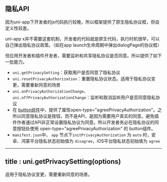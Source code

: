 ## 隐私API
因为uni-app下开发者的js代码执行较晚，所以框架提供了原生隐私协议框，但自定义性较差。

uni-app x并不需要这套机制，开发者的代码就是原生代码，执行时机很早，可以自己弹出隐私协议政策。（如在app launch生命周期中弹出dialogPage的协议框）

但应用开发者和插件开发者，需要监听和共享隐私协议是否同意。所以提供了如下一批能力。

- `uni.getPrivacySetting`：获取用户是否同意了隐私协议
- `uni.resetPrivacyAuthorization`：重置隐私协议状态。适用于隐私协议变更，需要重新同意的场景
- `uni.onPrivacyAuthorizationChange`、`uni.offPrivacyAuthorizationChange`：监听和取消监听用户是否同意隐私协议
- 在 [button组件](../component/button.md)中，提供了属性open-type="agreePrivacyAuthorization"。之所以同意隐私协议是按钮，而不是API，是因为需要用户真实的同意。避免插件作者通过API非正常设置隐私协议为同意。所以开发者务必在隐私协议的同意按钮处使用 open-type="agreePrivacyAuthorization" 的 button组件。
- `manifest.json`中， `app` 节点下`initPrivacyAuthorization` 为 `auto` 时，安卓、鸿蒙平台隐私状态初始值为 `disagree`，iOS平台隐私状态初始值为 `agree`

---
title : uni.getPrivacySetting(options)
---

<!-- ## uni.getPrivacySetting(options) @getprivacysetting -->

<!-- UTSAPIJSON.getPrivacySetting.name -->

<!-- UTSAPIJSON.getPrivacySetting.description -->

<!-- UTSAPIJSON.getPrivacySetting.compatibility -->

<!-- UTSAPIJSON.getPrivacySetting.param -->

<!-- UTSAPIJSON.getPrivacySetting.returnValue -->

<!-- UTSAPIJSON.getPrivacySetting.example -->

<!-- UTSAPIJSON.getPrivacySetting.tutorial -->

<!-- ## uni.resetPrivacyAuthorization() @resetprivacyauthorization -->

<!-- UTSAPIJSON.resetPrivacyAuthorization.name -->

<!-- UTSAPIJSON.resetPrivacyAuthorization.description -->

适用于隐私协议变更，需要重新同意的场景。

<!-- UTSAPIJSON.resetPrivacyAuthorization.compatibility -->

<!-- UTSAPIJSON.resetPrivacyAuthorization.param -->

<!-- UTSAPIJSON.resetPrivacyAuthorization.returnValue -->

<!-- UTSAPIJSON.resetPrivacyAuthorization.example -->

<!-- UTSAPIJSON.resetPrivacyAuthorization.tutorial -->

<!-- ## uni.onPrivacyAuthorizationChange(callback) @onprivacyauthorizationchange -->

<!-- UTSAPIJSON.onPrivacyAuthorizationChange.name -->

<!-- UTSAPIJSON.onPrivacyAuthorizationChange.description -->

<!-- UTSAPIJSON.onPrivacyAuthorizationChange.compatibility -->

<!-- UTSAPIJSON.onPrivacyAuthorizationChange.param -->

<!-- UTSAPIJSON.onPrivacyAuthorizationChange.returnValue -->

<!-- UTSAPIJSON.onPrivacyAuthorizationChange.example -->

<!-- UTSAPIJSON.onPrivacyAuthorizationChange.tutorial -->

<!-- ## uni.offPrivacyAuthorizationChange(id) @offprivacyauthorizationchange -->

<!-- UTSAPIJSON.offPrivacyAuthorizationChange.name -->

<!-- UTSAPIJSON.offPrivacyAuthorizationChange.description -->

<!-- UTSAPIJSON.offPrivacyAuthorizationChange.compatibility -->

<!-- UTSAPIJSON.offPrivacyAuthorizationChange.param -->

<!-- UTSAPIJSON.offPrivacyAuthorizationChange.returnValue -->

<!-- UTSAPIJSON.offPrivacyAuthorizationChange.example -->

<!-- UTSAPIJSON.offPrivacyAuthorizationChange.tutorial -->

<!-- UTSAPIJSON.privacy.example -->

<!-- UTSAPIJSON.general_type.name -->

<!-- UTSAPIJSON.general_type.param -->

